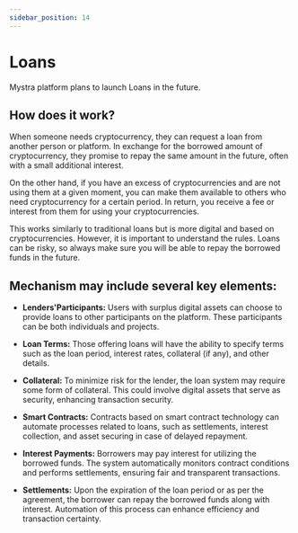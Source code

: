 ```yaml
---
sidebar_position: 14
---
```


# Loans

Mystra platform plans to launch Loans in the future. 

## How does it work?

When someone needs cryptocurrency, they can request a loan from another person or platform. In exchange for the borrowed amount of cryptocurrency, they promise to repay the same amount in the future, often with a small additional interest.

On the other hand, if you have an excess of cryptocurrencies and are not using them at a given moment, you can make them available to others who need cryptocurrency for a certain period. In return, you receive a fee or interest from them for using your cryptocurrencies.

This works similarly to traditional loans but is more digital and based on cryptocurrencies. However, it is important to understand the rules. Loans can be risky, so always make sure you will be able to repay the borrowed funds in the future.

## Mechanism may include several key elements:

- **Lenders'Participants:** Users with surplus digital assets can choose to provide loans to other participants on the platform. These participants can be both individuals and projects.

- **Loan Terms:** Those offering loans will have the ability to specify terms such as the loan period, interest rates, collateral (if any), and other details.

- **Collateral:** To minimize risk for the lender, the loan system may require some form of collateral. This could involve digital assets that serve as security, enhancing transaction security.

- **Smart Contracts:** Contracts based on smart contract technology can automate processes related to loans, such as settlements, interest collection, and asset securing in case of delayed repayment.

- **Interest Payments:** Borrowers may pay interest for utilizing the borrowed funds. The system automatically monitors contract conditions and performs settlements, ensuring fair and transparent transactions.

- **Settlements:** Upon the expiration of the loan period or as per the agreement, the borrower can repay the borrowed funds along with interest. Automation of this process can enhance efficiency and transaction certainty.

